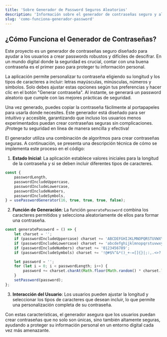 ```yaml
---
title: 'Sobre Generador de Password Seguros Aleatorios'
description: 'Información sobre el generador de contraseñas seguro y aleatorio. ¿Cómo funciona a nivel de código?'
slug: 'como-funciona-generador-password'
---
```


## ¿Cómo Funciona el Generador de Contraseñas?

Este proyecto es un generador de contraseñas seguro diseñado para ayudar a los usuarios a crear passwords robustos y difíciles de descifrar. En un mundo digital donde la seguridad es crucial, contar con una buena contraseña es el primer paso para proteger tu información personal.

La aplicación permite personalizar tu contraseña eligiendo su longitud y los tipos de caracteres a incluir: letras mayúsculas, minúsculas, números y símbolos. Solo debes ajustar estas opciones según tus preferencias y hacer clic en el botón "Generar contraseña". Al instante, se generará un password aleatorio que cumple con las mejores prácticas de seguridad.

Una vez generado, puedes copiar la contraseña fácilmente al portapapeles para usarla donde necesites. Este generador está diseñado para ser intuitivo y accesible, garantizando que incluso los usuarios menos experimentados puedan crear contraseñas seguras sin complicaciones. ¡Protege tu seguridad en línea de manera sencilla y efectiva!

El generador utiliza una combinación de algoritmos para crear contraseñas seguras. A continuación, se presenta una descripción técnica de cómo se implementa este proceso en el código:

1. **Estado Inicial**: La aplicación establece valores iniciales para la longitud de la contraseña y si se deben incluir diferentes tipos de caracteres.

 ```javascript
 const {
     passwordLength,
     passwordIncludeUppercase,
     passwordIncludeLowercase,
     passwordIncludeNumbers,
     passwordIncludeSymbols,
 } = usePasswordGenerator(16, true, true, true, false);
```

2. **Función de Generación**: La función `generatePassword` combina los caracteres permitidos y selecciona aleatoriamente de ellos para formar una contraseña.

 ```javascript
 const generatePassword = () => {
     let charset = '';
     if (passwordIncludeUppercase) charset += 'ABCDEFGHIJKLMNOPQRSTUVWXYZ';
     if (passwordIncludeLowercase) charset += 'abcdefghijklmnopqrstuvwxyz';
     if (passwordIncludeNumbers) charset += '0123456789';
     if (passwordIncludeSymbols) charset += '!@#$%^&*()_+-=[]{}|;:,.<>?';

     let password = '';
     for (let i = 0; i < passwordLength; i++) {
         password += charset.charAt(Math.floor(Math.random() * charset.length));
     }
     setPassword(password);
 };
```

3. **Interacción del Usuario**: Los usuarios pueden ajustar la longitud y seleccionar los tipos de caracteres que desean incluir, lo que permite una personalización completa de su contraseña.

Con estas características, el generador asegura que los usuarios puedan crear contraseñas que no solo son únicas, sino también altamente seguras, ayudando a proteger su información personal en un entorno digital cada vez más amenazante.
